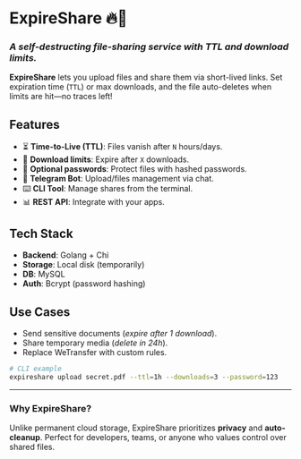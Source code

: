 # **ExpireShare** 🔥📁
### *A self-destructing file-sharing service with TTL and download limits.*

**ExpireShare** lets you upload files and share them via short-lived links. Set expiration time (`TTL`) or max downloads, and the file auto-deletes when limits are hit—no traces left!

## **Features**
- ⏳ **Time-to-Live (TTL)**: Files vanish after `N` hours/days.
- 🔢 **Download limits**: Expire after `X` downloads.
- 🔐 **Optional passwords**: Protect files with hashed passwords.
- 🤖 **Telegram Bot**: Upload/files management via chat.
- ⌨️ **CLI Tool**: Manage shares from the terminal.
- 📊 **REST API**: Integrate with your apps.

## **Tech Stack**
- **Backend**: Golang + Chi
- **Storage**: Local disk (temporarily)
- **DB**: MySQL
- **Auth**: Bcrypt (password hashing)

## **Use Cases**
- Send sensitive documents (*expire after 1 download*).
- Share temporary media (*delete in 24h*).
- Replace WeTransfer with custom rules.

```bash  
# CLI example  
expireshare upload secret.pdf --ttl=1h --downloads=3 --password=123  
```  

---  

### **Why ExpireShare?**
Unlike permanent cloud storage, ExpireShare prioritizes **privacy** and **auto-cleanup**. Perfect for developers, teams, or anyone who values control over shared files.